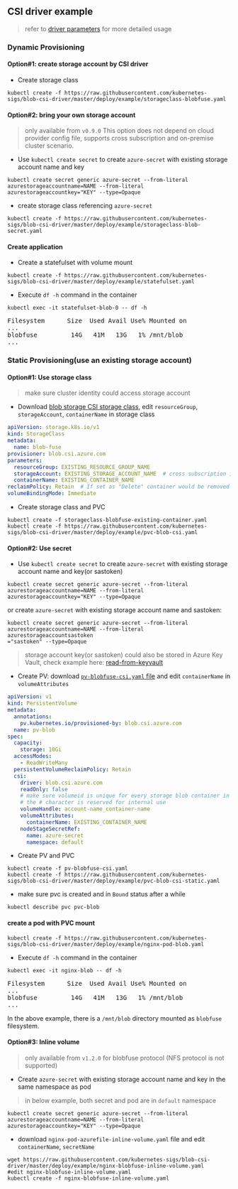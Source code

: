 ## CSI driver example
> refer to [driver parameters](../../docs/driver-parameters.md) for more detailed usage

### Dynamic Provisioning
#### Option#1: create storage account by CSI driver
 - Create storage class
```console
kubectl create -f https://raw.githubusercontent.com/kubernetes-sigs/blob-csi-driver/master/deploy/example/storageclass-blobfuse.yaml
```

#### Option#2: bring your own storage account
 > only available from `v0.9.0`
 > This option does not depend on cloud provider config file, supports cross subscription and on-premise cluster scenario.
 - Use `kubectl create secret` to create `azure-secret` with existing storage account name and key
```console
kubectl create secret generic azure-secret --from-literal azurestorageaccountname=NAME --from-literal azurestorageaccountkey="KEY" --type=Opaque
```

 - create storage class referencing `azure-secret`
```console
kubectl create -f https://raw.githubusercontent.com/kubernetes-sigs/blob-csi-driver/master/deploy/example/storageclass-blob-secret.yaml
```

#### Create application
 - Create a statefulset with volume mount
```console
kubectl create -f https://raw.githubusercontent.com/kubernetes-sigs/blob-csi-driver/master/deploy/example/statefulset.yaml
```

 - Execute `df -h` command in the container
```console
kubectl exec -it statefulset-blob-0 -- df -h
```
<pre>
Filesystem      Size  Used Avail Use% Mounted on
...
blobfuse         14G   41M   13G   1% /mnt/blob
...
</pre>

### Static Provisioning(use an existing storage account)
#### Option#1: Use storage class
> make sure cluster identity could access storage account
 - Download [blob storage CSI storage class](https://raw.githubusercontent.com/kubernetes-sigs/blob-csi-driver/master/deploy/example/storageclass-blobfuse-existing-container.yaml), edit `resourceGroup`, `storageAccount`, `containerName` in storage class
```yaml
apiVersion: storage.k8s.io/v1
kind: StorageClass
metadata:
  name: blob-fuse
provisioner: blob.csi.azure.com
parameters:
  resourceGroup: EXISTING_RESOURCE_GROUP_NAME
  storageAccount: EXISTING_STORAGE_ACCOUNT_NAME  # cross subscription is not supported
  containerName: EXISTING_CONTAINER_NAME
reclaimPolicy: Retain  # If set as "Delete" container would be removed after pvc deletion
volumeBindingMode: Immediate
```

 - Create storage class and PVC
```console
kubectl create -f storageclass-blobfuse-existing-container.yaml
kubectl create -f https://raw.githubusercontent.com/kubernetes-sigs/blob-csi-driver/master/deploy/example/pvc-blob-csi.yaml
```

#### Option#2: Use secret
 - Use `kubectl create secret` to create `azure-secret` with existing storage account name and key(or sastoken)
```console
kubectl create secret generic azure-secret --from-literal azurestorageaccountname=NAME --from-literal azurestorageaccountkey="KEY" --type=Opaque
```

or create `azure-secret` with existing storage account name and sastoken:

```console
kubectl create secret generic azure-secret --from-literal azurestorageaccountname=NAME --from-literal azurestorageaccountsastoken
="sastoken" --type=Opaque
```

> storage account key(or sastoken) could also be stored in Azure Key Vault, check example here: [read-from-keyvault](../../docs/read-from-keyvault.md)

 - Create PV: download [`pv-blobfuse-csi.yaml` file](https://raw.githubusercontent.com/kubernetes-sigs/blob-csi-driver/master/deploy/example/pv-blobfuse-csi.yaml) and edit `containerName` in `volumeAttributes`
```yaml
apiVersion: v1
kind: PersistentVolume
metadata:
  annotations:
    pv.kubernetes.io/provisioned-by: blob.csi.azure.com
  name: pv-blob
spec:
  capacity:
    storage: 10Gi
  accessModes:
    - ReadWriteMany
  persistentVolumeReclaimPolicy: Retain
  csi:
    driver: blob.csi.azure.com
    readOnly: false
    # make sure volumeid is unique for every storage blob container in the cluster
    # the # character is reserved for internal use
    volumeHandle: account-name_container-name
    volumeAttributes:
      containerName: EXISTING_CONTAINER_NAME
    nodeStageSecretRef:
      name: azure-secret
      namespace: default
```

 - Create PV and PVC
```console
kubectl create -f pv-blobfuse-csi.yaml
kubectl create -f https://raw.githubusercontent.com/kubernetes-sigs/blob-csi-driver/master/deploy/example/pvc-blob-csi-static.yaml
```

 - make sure pvc is created and in `Bound` status after a while
```console
kubectl describe pvc pvc-blob
```

#### create a pod with PVC mount
```console
kubectl create -f https://raw.githubusercontent.com/kubernetes-sigs/blob-csi-driver/master/deploy/example/nginx-pod-blob.yaml
```

 - Execute `df -h` command in the container
```console
kubectl exec -it nginx-blob -- df -h
```
<pre>
Filesystem      Size  Used Avail Use% Mounted on
...
blobfuse         14G   41M   13G   1% /mnt/blob
...
</pre>

In the above example, there is a `/mnt/blob` directory mounted as `blobfuse` filesystem.

#### Option#3: Inline volume
 > only available from `v1.2.0` for blobfuse protocol (NFS protocol is not supported)
 - Create `azure-secret` with existing storage account name and key in the same namespace as pod
 > in below example, both secret and pod are in `default` namespace
```console
kubectl create secret generic azure-secret --from-literal azurestorageaccountname=NAME --from-literal azurestorageaccountkey="KEY" --type=Opaque
```

 - download `nginx-pod-azurefile-inline-volume.yaml` file and edit `containerName`, `secretName`
```console
wget https://raw.githubusercontent.com/kubernetes-sigs/blob-csi-driver/master/deploy/example/nginx-blobfuse-inline-volume.yaml
#edit nginx-blobfuse-inline-volume.yaml
kubectl create -f nginx-blobfuse-inline-volume.yaml
```
